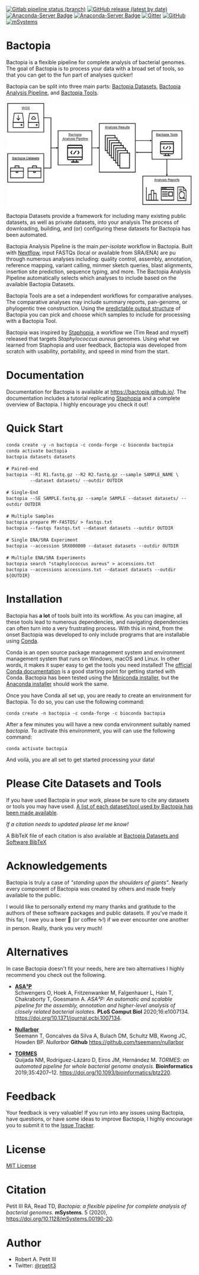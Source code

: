 [![Gitlab pipeline status (branch)](https://img.shields.io/gitlab/pipeline/bactopia/bactopia/master?style=flat-square&logo=appveyor)](https://gitlab.com/bactopia/bactopia/pipelines/latest)
[![GitHub release (latest by date)](https://img.shields.io/github/v/release/bactopia/bactopia)](https://github.com/bactopia/bactopia/releases)
[![Anaconda-Server Badge](https://anaconda.org/bioconda/bactopia/badges/installer/conda.svg)](https://bioconda.github.io/recipes/bactopia/README.html) 
[![Anaconda-Server Badge](https://anaconda.org/bioconda/bactopia/badges/downloads.svg)](https://anaconda.org/bioconda/bactopia)
[![Gitter](https://badges.gitter.im/bactopia/bactopia.svg)](https://gitter.im/bactopia/Lobby?utm_source=badge&utm_medium=badge&utm_campaign=pr-badge)
[![GitHub](https://img.shields.io/github/license/bactopia/bactopia)](https://raw.githubusercontent.com/bactopia/bactopia/master/LICENSE)
[![mSystems](https://img.shields.io/badge/DOI-mSystems.00190--20-blue)](https://doi.org/10.1128/mSystems.00190-20)

# Bactopia
Bactopia is a flexible pipeline for complete analysis of bacterial genomes. The goal of Bactopia is to process your data with a broad set of tools, so that you can get to the fun part of analyses quicker!

Bactopia can be split into three main parts: [Bactopia Datasets](https://bactopia.github.io/datasets/), [Bactopia Analysis Pipeline](https://bactopia.github.io/#bactopia-workflow), and [Bactopia Tools](https://bactopia.github.io/bactopia-tools/).

![Bactopia Overview](docs/data/bactopia-overview.png)

Bactopia Datasets provide a framework for including many existing public datasets, as well as private datasets, into your analysis The process of downloading, building, and (or) configuring these datasets for Bactopia has been automated.

Bactopia Analysis Pipeline is the main *per-isolate* workflow in Bactopia. Built with  [Nextflow](https://www.nextflow.io/), input FASTQs (local or available from SRA/ENA) are pu through numerous analyses including: quality control, assembly, annotation, reference mapping, variant calling, minmer sketch queries, blast alignments, insertion site prediction, sequence typing, and more. The Bactopia Analysis Pipeline automatically selects which analyses to include based on the available Bactopia Datasets.

Bactopia Tools are a set a independent workflows for comparative analyses. The comparative analyses may include summary reports, pan-genome, or phylogentic tree construction. Using the [predictable output structure](https://bactopia.github.io/output-overview/) of Bactopia you can pick and choose which samples to include for processing with a Bactopia Tool.

Bactopia was inspired by [Staphopia](https://staphopia.emory.edu/), a workflow we (Tim Read and myself) released that targets *Staphylococcus aureus* genomes. Using what we learned from Staphopia and user feedback, Bactopia was developed from scratch with usability, portability, and speed in mind from the start.

# Documentation
Documentation for Bactopia is available at https://bactopia.github.io/. The documentation includes a tutorial replicating [Staphopia](https://staphopia.emory.edu) and a complete overview of Bactopia. I highly encourage you check it out!

# Quick Start
```
conda create -y -n bactopia -c conda-forge -c bioconda bactopia
conda activate bactopia
bactopia datasets datasets

# Paired-end
bactopia --R1 R1.fastq.gz --R2 R2.fastq.gz --sample SAMPLE_NAME \
         --dataset datasets/ --outdir OUTDIR

# Single-End
bactopia --SE SAMPLE.fastq.gz --sample SAMPLE --dataset datasets/ --outdir OUTDIR

# Multiple Samples
bactopia prepare MY-FASTQS/ > fastqs.txt
bactopia --fastqs fastqs.txt --dataset datasets --outdir OUTDIR

# Single ENA/SRA Experiment
bactopia --accession SRX000000 --dataset datasets --outdir OUTDIR

# Multiple ENA/SRA Experiments
bactopia search "staphylococcus aureus" > accessions.txt
bactopia --accessions accessions.txt --dataset datasets --outdir ${OUTDIR}
```

# Installation
Bactopia has **a lot** of tools built into its workflow. As you can imagine, all these tools lead to numerous dependencies, and navigating dependencies can often turn into a very frustrating process. With this in mind, from the onset Bactopia was developed to only include programs that are installable using [Conda](https://conda.io/en/latest/).

Conda is an open source package management system and environment management system that runs on Windows, macOS and Linux. In other words, it makes it super easy to get the tools you need installed! The [official Conda documentation](https://conda.io/projects/conda/en/latest/user-guide/install/index.html) is a good starting point for getting started with Conda. Bactopia has been tested using the [Miniconda installer](https://conda.io/en/latest/miniconda.html), but the [Anaconda installer](https://www.anaconda.com/distribution/) should work the same.

Once you have Conda all set up, you are ready to create an environment for Bactopia. To do so, you can use the following command:

```
conda create -n bactopia -c conda-forge -c bioconda bactopia
```

After a few minutes you will have a new conda environment suitably named *bactopia*. To activate this environment, you will can use the following command:

```
conda activate bactopia
```

And voilà, you are all set to get started processing your data!

# Please Cite Datasets and Tools
If you have used Bactopia in your work, please be sure to cite any datasets or tools you may have used. [A list of each dataset/tool used by Bactopia has been made available](https://bactopia.github.io/acknowledgements/). 

*If a citation needs to updated please let me know!*

A BibTeX file of each citation is also available at [Bactopia Datasets and Software BibTeX](docs/data/bactopia-datasets-software.bib)

# Acknowledgements
Bactopia is truly a case of *"standing upon the shoulders of giants"*. Nearly every component of Bactopia was created by others and made freely available to the public.

I would like to personally extend my many thanks and gratitude to the authors of these software packages and public datasets. If you've made it this far, I owe you a beer 🍻 (or coffee ☕!) if we ever encounter one another in person. Really, thank you very much!

# Alternatives
In case Bactopia doesn't fit your needs, here are two alternatives I highly recommend you check out the following.

* __[ASA³P](https://github.com/oschwengers/asap)__  
Schwengers O, Hoek A, Fritzenwanker M, Falgenhauer L, Hain T, Chakraborty T, Goesmann A. *ASA³P: An automatic and scalable pipeline for the assembly, annotation and higher-level analysis of closely related bacterial isolates.* __PLoS Comput Biol__ 2020;16:e1007134. https://doi.org/10.1371/journal.pcbi.1007134.

* __[Nullarbor](https://github.com/tseemann/nullarbor)__  
Seemann T, Goncalves da Silva A, Bulach DM, Schultz MB, Kwong JC, Howden BP. *Nullarbor* __Github__ https://github.com/tseemann/nullarbor 

* __[TORMES](https://github.com/nmquijada/tormes)__  
Quijada NM, Rodríguez-Lázaro D, Eiros JM, Hernández M. *TORMES: an automated pipeline for whole bacterial genome analysis.* __Bioinformatics__ 2019;35:4207–12. https://doi.org/10.1093/bioinformatics/btz220.

# Feedback
Your feedback is very valuable! If you run into any issues using Bactopia, have questions, or have some ideas to improve Bactopia, I highly encourage you to submit it to the [Issue Tracker](https://github.com/bactopia/bactopia/issues).

# License
[MIT License](https://raw.githubusercontent.com/bactopia/bactopia/master/LICENSE)

# Citation
Petit III RA, Read TD, *Bactopia: a flexible pipeline for complete analysis of bacterial genomes.* __mSystems__. 5 (2020), https://doi.org/10.1128/mSystems.00190-20.

# Author 

* Robert A. Petit III
* Twitter: [@rpetit3](https://twitter.com/rpetit3)
